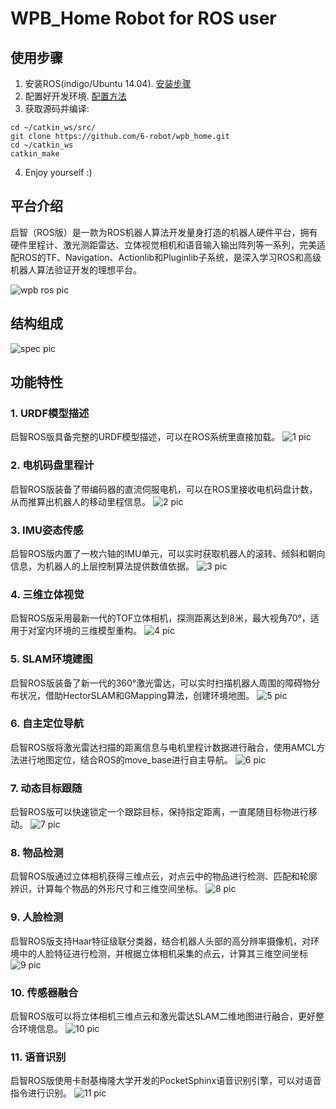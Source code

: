 # WPB_Home Robot for ROS user

## 使用步骤

1. 安装ROS(indigo/Ubuntu 14.04). [安装步骤](http://wiki.ros.org/indigo/Installation/Ubuntu)
2. 配置好开发环境. [配置方法](http://wiki.ros.org/ROS/Tutorials/InstallingandConfiguringROSEnvironment)
3. 获取源码并编译:

```
cd ~/catkin_ws/src/
git clone https://github.com/6-robot/wpb_home.git
cd ~/catkin_ws
catkin_make
```

4. Enjoy yourself :)

## 平台介绍
启智（ROS版）是一款为ROS机器人算法开发量身打造的机器人硬件平台，拥有硬件里程计、激光测距雷达、立体视觉相机和语音输入输出阵列等一系列，完美适配ROS的TF、Navigation、Actionlib和Pluginlib子系统，是深入学习ROS和高级机器人算法验证开发的理想平台。

![wpb ros pic](http://63.223.108.84/wpb_ros/wpb_ros.jpg)

## 结构组成

![spec pic](http://63.223.108.84/wpb_ros/wpb_ros_spec.jpg)

## 功能特性

### 1. URDF模型描述
启智ROS版具备完整的URDF模型描述，可以在ROS系统里直接加载。
![1 pic](http://63.223.108.84/wpb_ros/WP-B1-ROS/BH_1.jpg)

### 2. 电机码盘里程计
启智ROS版装备了带编码器的直流伺服电机，可以在ROS里接收电机码盘计数，从而推算出机器人的移动里程信息。
![2 pic](http://63.223.108.84/wpb_ros/WP-B1-ROS/BH_2.jpg)

### 3. IMU姿态传感
启智ROS版内置了一枚六轴的IMU单元，可以实时获取机器人的滚转、倾斜和朝向信息，为机器人的上层控制算法提供数值依据。
![3 pic](http://63.223.108.84/wpb_ros/WP-B1-ROS/BH_3.jpg)

### 4. 三维立体视觉
启智ROS版采用最新一代的TOF立体相机，探测距离达到8米，最大视角70°，适用于对室内环境的三维模型重构。
![4 pic](http://63.223.108.84/wpb_ros/WP-B1-ROS/BH_4_4.jpg)

### 5. SLAM环境建图
启智ROS版装备了新一代的360°激光雷达，可以实时扫描机器人周围的障碍物分布状况，借助HectorSLAM和GMapping算法，创建环境地图。
![5 pic](http://63.223.108.84/wpb_ros/WP-B1-ROS/BH_7_2.jpg)

### 6. 自主定位导航
启智ROS版将激光雷达扫描的距离信息与电机里程计数据进行融合，使用AMCL方法进行地图定位，结合ROS的move_base进行自主导航。
![6 pic](http://63.223.108.84/wpb_ros/WP-B1-ROS/BH_8.jpg)

### 7. 动态目标跟随
启智ROS版可以快速锁定一个跟踪目标，保持指定距离，一直尾随目标物进行移动。
![7 pic](http://63.223.108.84/wpb_ros/WP-B1-ROS/BH_14_3.jpg)

### 8. 物品检测
启智ROS版通过立体相机获得三维点云，对点云中的物品进行检测、匹配和轮廓辨识，计算每个物品的外形尺寸和三维空间坐标。
![8 pic](http://63.223.108.84/wpb_ros/WP-B1-ROS/BH_5.jpg)

### 9. 人脸检测
启智ROS版支持Haar特征级联分类器，结合机器人头部的高分辨率摄像机，对环境中的人脸特征进行检测，并根据立体相机采集的点云，计算其三维空间坐标
![9 pic](http://63.223.108.84/wpb_ros/WP-B1-ROS/BH_11.jpg)

### 10. 传感器融合
启智ROS版可以将立体相机三维点云和激光雷达SLAM二维地图进行融合，更好整合环境信息。
![10 pic](http://63.223.108.84/wpb_ros/WP-B1-ROS/BH_20.jpg)

### 11. 语音识别
启智ROS版使用卡耐基梅隆大学开发的PocketSphinx语音识别引擎，可以对语音指令进行识别。
![11 pic](http://63.223.108.84/wpb_ros/WP-B1-ROS/BH_10.jpg)

